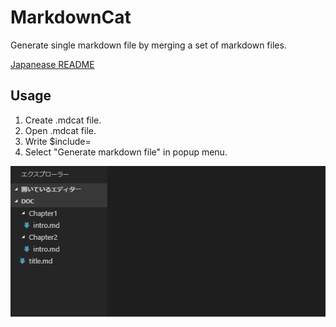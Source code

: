 # MarkdownCat

Generate single markdown file by merging a set of markdown files.

[Japanease README](README.ja.md)

## Usage

1. Create .mdcat file.
1. Open .mdcat file.
1. Write $include= 
1. Select "Generate markdown file" in popup menu.

![usage](images/usage.gif)

